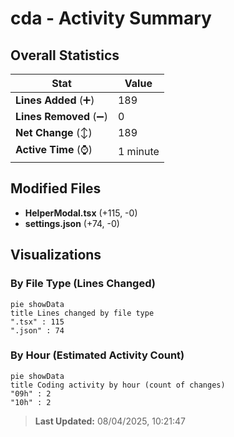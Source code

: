 # cda - Activity Summary 

## Overall Statistics

| Stat                   | Value                                                             |
| ---------------------- | ----------------------------------------------------------------- |
| **Lines Added** (➕)   | 189                                          |
| **Lines Removed** (➖) | 0                                        |
| **Net Change** (↕)    | 189                |
| **Active Time** (⌚)   | 1 minute |


## Modified Files
- **HelperModal.tsx** (+115, -0)
- **settings.json** (+74, -0)

## Visualizations

### By File Type (Lines Changed)

```mermaid
pie showData
title Lines changed by file type
".tsx" : 115
".json" : 74
```

### By Hour (Estimated Activity Count)

```mermaid
pie showData
title Coding activity by hour (count of changes)
"09h" : 2
"10h" : 2
```


> **Last Updated:** 08/04/2025, 10:21:47